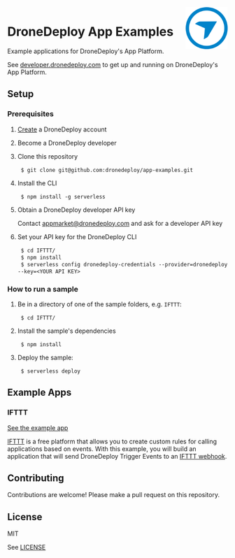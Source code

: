 <img src="dd_logo.png" alt="DroneDeploy logo" title="DroneDeploy App Platform" align="right" height="96" width="96"/>

# DroneDeploy App Examples

Example applications for DroneDeploy's App Platform.

See [developer.dronedeploy.com](https://developer.dronedeploy.com) to get up and running on DroneDeploy's App Platform.

## Setup

### Prerequisites

1. [Create](https://www.dronedeploy.com/signup.html) a DroneDeploy account
1. Become a DroneDeploy developer
1. Clone this repository

        $ git clone git@github.com:dronedeploy/app-examples.git

1. Install the CLI

        $ npm install -g serverless

1. Obtain a DroneDeploy developer API key

    Contact appmarket@dronedeploy.com and ask for a developer API key

1. Set your API key for the DroneDeploy CLI

        $ cd IFTTT/
        $ npm install
        $ serverless config dronedeploy-credentials --provider=dronedeploy --key=<YOUR API KEY>


### How to run a sample

1. Be in a directory of one of the sample folders, e.g. `IFTTT`:

        $ cd IFTTT/

1. Install the sample's dependencies

        $ npm install

1. Deploy the sample:

        $ serverless deploy


## Example Apps

### IFTTT

[See the example app](IFTTT)

[IFTTT](http://ifttt.com/) is a free platform that allows you to create custom rules for calling applications based on events. With this example, you will build an application that will send DroneDeploy Trigger Events to an [IFTTT webhook](https://ifttt.com/maker_webhooks).

## Contributing

Contributions are welcome! Please make a pull request on this repository.

## License
MIT

See [LICENSE](LICENSE)
